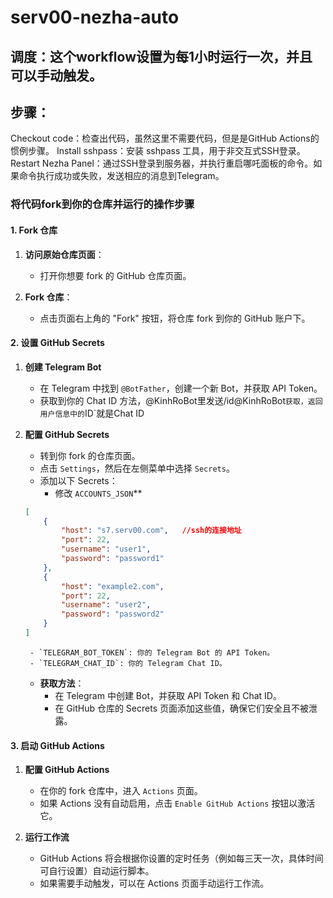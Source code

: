 # serv00-nezha-auto
## 调度：这个workflow设置为每1小时运行一次，并且可以手动触发。
## 步骤：
Checkout code：检查出代码，虽然这里不需要代码，但是是GitHub Actions的惯例步骤。
Install sshpass：安装 sshpass 工具，用于非交互式SSH登录。
Restart Nezha Panel：通过SSH登录到服务器，并执行重启哪吒面板的命令。如果命令执行成功或失败，发送相应的消息到Telegram。


### 将代码fork到你的仓库并运行的操作步骤

#### 1. Fork 仓库

1. **访问原始仓库页面**：
    - 打开你想要 fork 的 GitHub 仓库页面。

2. **Fork 仓库**：
    - 点击页面右上角的 "Fork" 按钮，将仓库 fork 到你的 GitHub 账户下。

#### 2. 设置 GitHub Secrets

1. **创建 Telegram Bot**
    - 在 Telegram 中找到 `@BotFather`，创建一个新 Bot，并获取 API Token。
    - 获取到你的 Chat ID 方法，@KinhRoBot里发送/id@KinhRoBot`获取，返回用户信息中的`ID`就是Chat ID

2. **配置 GitHub Secrets**
    - 转到你 fork 的仓库页面。
    - 点击 `Settings`，然后在左侧菜单中选择 `Secrets`。
    - 添加以下 Secrets：
        - 修改 `ACCOUNTS_JSON`**

   ```json
   [
       {
           "host": "s7.serv00.com",   //ssh的连接地址
           "port": 22,
           "username": "user1",
           "password": "password1"
       },
       {
           "host": "example2.com",
           "port": 22,
           "username": "user2",
           "password": "password2"
       }
   ]

   ```
        - `TELEGRAM_BOT_TOKEN`: 你的 Telegram Bot 的 API Token。
        - `TELEGRAM_CHAT_ID`: 你的 Telegram Chat ID。

    - **获取方法**：
        - 在 Telegram 中创建 Bot，并获取 API Token 和 Chat ID。
        - 在 GitHub 仓库的 Secrets 页面添加这些值，确保它们安全且不被泄露。

#### 3. 启动 GitHub Actions

1. **配置 GitHub Actions**
    - 在你的 fork 仓库中，进入 `Actions` 页面。
    - 如果 Actions 没有自动启用，点击 `Enable GitHub Actions` 按钮以激活它。

2. **运行工作流**
    - GitHub Actions 将会根据你设置的定时任务（例如每三天一次，具体时间可自行设置）自动运行脚本。
    - 如果需要手动触发，可以在 Actions 页面手动运行工作流。
